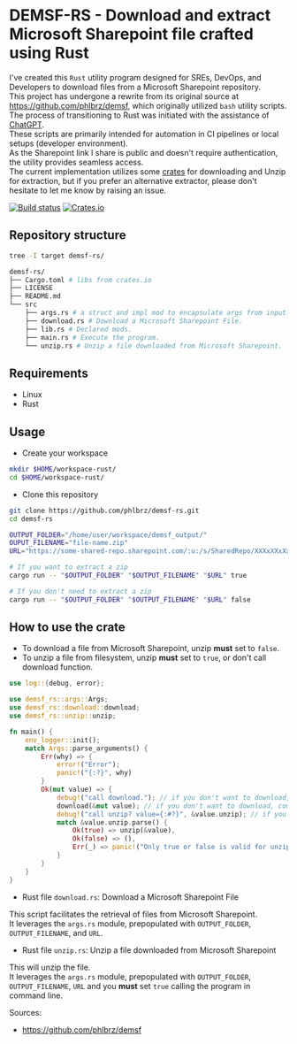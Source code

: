 # DEMSF-RS - Download and extract Microsoft Sharepoint file crafted using Rust

I've created this `Rust` utility program designed for SREs, DevOps, and Developers to download files from a Microsoft Sharepoint repository.  
This project has undergone a rewrite from its original source at <https://github.com/phlbrz/demsf>, which originally utilized `bash` utility scripts. The process of transitioning to Rust was initiated with the assistance of [ChatGPT](https://chat.openai.com/).  
These scripts are primarily intended for automation in CI pipelines or local setups (developer environment).  
As the Sharepoint link I share is public and doesn't require authentication, the utility provides seamless access.  
The current implementation utilizes some [crates](https://crates.io/) for downloading and Unzip for extraction, but if you prefer an alternative extractor, please don't hesitate to let me know by raising an issue.

[![Build status](https://github.com/rust-lang/regex/workflows/ci/badge.svg)](https://github.com/phlbrz/demsf-rs/actions)
[![Crates.io](https://img.shields.io/crates/v/regex.svg)](https://crates.io/crates/demsf-rs)

## Repository structure

```bash
tree -I target demsf-rs/

demsf-rs/
├── Cargo.toml # libs from crates.io
├── LICENSE
├── README.md
└── src
    ├── args.rs # a struct and impl mod to encapsulate args from input.
    ├── download.rs # Download a Microsoft Sharepoint File.
    ├── lib.rs # Declared mods.
    ├── main.rs # Execute the program.
    └── unzip.rs # Unzip a file downloaded from Microsoft Sharepoint.
```

## Requirements

- Linux
- Rust

## Usage

- Create your workspace

```bash
mkdir $HOME/workspace-rust/
cd $HOME/workspace-rust/
```

- Clone this repository

```bash
git clone https://github.com/phlbrz/demsf-rs.git
cd demsf-rs

OUTPUT_FOLDER="/home/user/workspace/demsf_output/"
OUPUT_FILENAME="file-name.zip"
URL="https://some-shared-repo.sharepoint.com/:u:/s/SharedRepo/XXXxXXxXxXxXxxXxXxxxxxxXXx1xxxx2X3X4XxxxXXxXXX?e=XXxxX1"

# If you want to extract a zip
cargo run -- "$OUTPUT_FOLDER" "$OUTPUT_FILENAME" "$URL" true

# If you don't need to extract a zip
cargo run -- "$OUTPUT_FOLDER" "$OUTPUT_FILENAME" "$URL" false
```

## How to use the crate

- To download a file from Microsoft Sharepoint, unzip **must** set to `false`.
- To unzip a file from filesystem, unzip **must** set to `true`, or don't call download function.

```rust
use log::{debug, error};

use demsf_rs::args::Args;
use demsf_rs::download::download;
use demsf_rs::unzip::unzip;

fn main() {
    env_logger::init();
    match Args::parse_arguments() {
        Err(why) => {
            error!("Error");
            panic!("{:?}", why)
        }
        Ok(mut value) => {
            debug!("call download."); // if you don't want to download, comment this line.
            download(&mut value); // if you don't want to download, comment this line.
            debug!("call unzip? value={:#?}", &value.unzip); // if you want to unzip, set true
            match &value.unzip.parse() {
                Ok(true) => unzip(&value),
                Ok(false) => (),
                Err(_) => panic!("Only true or false is valid for unzip option."),
            }
        }
    }
}
```

- Rust file `download.rs`: Download a Microsoft Sharepoint File

This script facilitates the retrieval of files from Microsoft Sharepoint.  
It leverages the `args.rs` module, prepopulated with `OUTPUT_FOLDER`, `OUTPUT_FILENAME`, and `URL`.  

- Rust file `unzip.rs`: Unzip a file downloaded from Microsoft Sharepoint

This will unzip the file.  
It leverages the `args.rs` module, prepopulated with `OUTPUT_FOLDER`, `OUTPUT_FILENAME`, `URL` and you **must** set `true` calling the program in command line.

Sources:

- <https://github.com/phlbrz/demsf>
